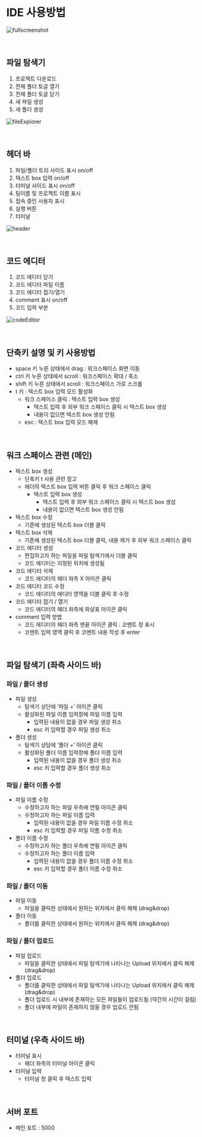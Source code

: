 # IDE 사용방법

![fullscreenshot](./assets/ScreenShot1.png)

<br>

## 파일 탐색기

1. 프로젝트 다운로드
2. 전체 폴더 토글 열기
3. 전체 폴더 토글 닫기
4. 새 파일 생성
5. 새 폴더 생성

![fileExplorer](./assets/ScreenShot2.png)

<br>

## 헤더 바

1. 파일/폴더 트리 사이드 표시 on/off
2. 텍스트 box 입력 on/off
3. 터미널 사이드 표시 on/off
4. 팀이름 및 프로젝트 이름 표시
5. 접속 중인 사용자 표시
6. 실행 버튼
7. 터미널

![header](./assets/ScreenShot3.png)

<br>

## 코드 에디터

1. 코드 에디터 닫기
2. 코드 에디터 파일 이름
3. 코드 에디터 접기/열기
4. comment 표시 on/off
5. 코드 입력 부분

![codeEditor](./assets/ScreenShot4.png)

<br>

## 단축키 설명 및 키 사용방법

- space 키 누른 상태에서 drag : 워크스페이스 화면 이동
- ctrl 키 누른 상태에서 scroll : 워크스페이스 확대 / 축소
- shift 키 누른 상태에서 scroll : 워크스페이스 가로 스크롤
- t 키 : 텍스트 box 입력 모드 활성화
  - 워크 스페이스 클릭 : 텍스트 입력 box 생성
    - 텍스트 입력 후 외부 워크 스페이스 클릭 시 텍스트 box 생성
    - 내용이 없으면 텍스트 box 생성 안됨
  - esc : 텍스트 box 입력 모드 해제

<br>

## 워크 스페이스 관련 (메인)

- 텍스트 box 생성
  - 단축키 t 사용 관련 참고
  - 헤더의 텍스트 box 입력 버튼 클릭 후 워크 스페이스 클릭
    - 텍스트 입력 box 생성
      - 텍스트 입력 후 외부 워크 스페이스 클릭 시 텍스트 box 생성
      - 내용이 없으면 텍스트 box 생성 안됨
- 텍스트 box 수정
  - 기존에 생성된 텍스트 box 더블 클릭
- 텍스트 box 삭제
  - 기존에 생성된 텍스트 box 더블 클릭, 내용 제거 후 외부 워크 스페이스 클릭
- 코드 에디터 생성
  - 편집하고자 하는 파일을 파일 탐색기에서 더블 클릭
  - 코드 에디터는 지정된 위치에 생성됨
- 코드 에디터 삭제
  - 코드 에디터의 헤더 좌측 X 아이콘 클릭
- 코드 에디터 코드 수정
  - 코드 에디터의 에디터 영역을 더블 클릭 후 수정
- 코드 에디터 접기 / 열기
  - 코드 에디터의 헤더 좌측에 화살표 아이콘 클릭
- comment 입력 방법
  - 코드 에디터의 헤더 좌측 맨끝 아이콘 클릭 : 코멘트 창 표시
  - 코멘트 입력 영역 클릭 후 코멘트 내용 작성 후 enter

<br>

## 파일 탐색기 (좌측 사이드 바)

### 파일 / 폴더 생성

- 파일 생성
  - 탐색기 상단에 ‘파일 +’ 아이콘 클릭
  - 활성화된 파일 이름 입력창에 파일 이름 입력
    - 입력된 내용이 없을 경우 파일 생성 취소
    - esc 키 입력할 경우 파일 생성 취소
- 폴더 생성
  - 탐색기 상담에 ‘폴더 +’ 아이콘 클릭
  - 활성화된 폴더 이름 입력창에 폴더 이름 입력
    - 입력된 내용이 없을 경우 폴더 생성 취소
    - esc 키 입력할 경우 폴더 생성 취소

### 파일 / 폴더 이름 수정

- 파일 이름 수정
  - 수정하고자 하는 파일 우측에 연필 아이콘 클릭
  - 수정하고자 하는 파일 이름 입력
    - 입력된 내용이 없을 경우 파일 이름 수정 취소
    - esc 키 입력할 경우 파일 이름 수정 취소
- 폴더 이름 수정
  - 수정하고자 하는 폴더 우측에 연필 아이콘 클릭
  - 수정하고자 하는 폴더 이름 입력
    - 입력된 내용이 없을 경우 폴더 이름 수정 취소
    - esc 키 입력할 경우 폴더 이름 수정 취소

### 파일 / 폴더 이동

- 파일 이동
  - 파일을 클릭한 상태에서 원하는 위치에서 클릭 해제 (drag&drop)
- 폴더 이동
  - 폴더를 클릭한 상태에서 원하는 위치에서 클릭 해제 (drag&drop)

### 파일 / 폴더 업로드

- 파일 업로드
  - 파일을 클릭한 상태에서 파일 탐색기에 나타나는 Upload 위치에서 클릭 해제 (drag&drop)
- 폴더 업로드
  - 폴더를 클릭한 상태에서 파일 탐색기에 나타나는 Upload 위치에서 클릭 해제 (drag&drop)
  - 폴더 업로드 시 내부에 존재하는 모든 파일들이 업로드됨 (약간의 시간이 걸림)
  - 폴더 내부에 파일이 존재하지 않을 경우 업로드 안됨

<br>

## 터미널 (우측 사이드 바)

- 터미널 표시
  - 헤더 좌측의 터미널 아이콘 클릭
- 터미널 입력
  - 터미널 창 클릭 후 텍스트 입력

<br>

## 서버 포트

- 메인 포트 : 5000
